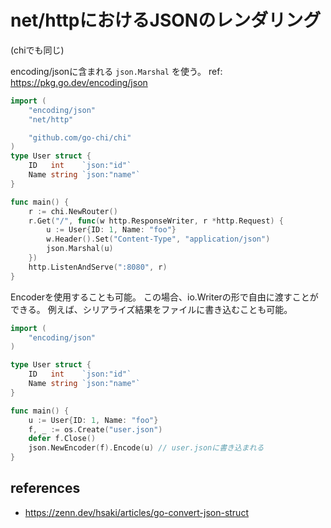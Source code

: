 # net/httpにおけるJSONのレンダリング

(chiでも同じ)

encoding/jsonに含まれる `json.Marshal` を使う。
ref: https://pkg.go.dev/encoding/json

```go
import (
    "encoding/json"
    "net/http"

    "github.com/go-chi/chi"
)
type User struct {
    ID   int    `json:"id"`
    Name string `json:"name"`
}

func main() {
    r := chi.NewRouter()
    r.Get("/", func(w http.ResponseWriter, r *http.Request) {
        u := User{ID: 1, Name: "foo"}
        w.Header().Set("Content-Type", "application/json")
		json.Marshal(u)
    })
    http.ListenAndServe(":8080", r)
}
```

Encoderを使用することも可能。
この場合、io.Writerの形で自由に渡すことができる。
例えば、シリアライズ結果をファイルに書き込むことも可能。

```go:main.go
import (
    "encoding/json"
)

type User struct {
    ID   int    `json:"id"`
    Name string `json:"name"`
}

func main() {
    u := User{ID: 1, Name: "foo"}
    f, _ := os.Create("user.json")
    defer f.Close()
    json.NewEncoder(f).Encode(u) // user.jsonに書き込まれる
}
```

## references

- https://zenn.dev/hsaki/articles/go-convert-json-struct
